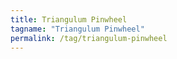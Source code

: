 ```yaml
---
title: Triangulum Pinwheel
tagname: "Triangulum Pinwheel"
permalink: /tag/triangulum-pinwheel
---
```


